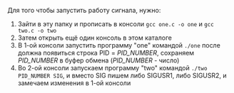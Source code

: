 Для того чтобы запустить работу сигнала, нужно:
1. Зайти в эту папку и прописать в консоли ```gcc one.c -o one``` и ```gcc two.c -o two```
2. Затем открыть ещё один консоль в этом каталоге
3. В 1-ой консоли запустить программу "one" командой ```./one``` после должна появиться строка PID = *PID_NUMBER*, сохраняем *PID_NUMBER* в буфер обмена (*PID_NUMBER* - число)
4. Во 2-ой консоли запускаем программу "two" командой ```./two PID_NUMBER SIG```, и вместо SIG пишем либо SIGUSR1, либо SIGUSR2, и замечаем изменения в 1-ой консоли
